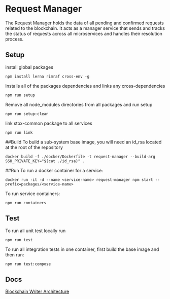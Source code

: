# Request Manager

The Request Manager holds the data of all pending and confirmed requests related to the
blockchain. It acts as a manager service that sends and tracks the status of requests across all
microservices and handles their resolution process.

## Setup
install global packages
```
npm install lerna rimraf cross-env -g
```
Installs all of the packages dependencies and links any cross-dependencies
```
npm run setup
```
Remove all node_modules directories from all packages and run setup
```
npm run setup:clean
```
link stox-common package to all services
```
npm run link
```

##Build
To build a sub-system base image, you will need an id_rsa located at the root of the repository
```
docker build -f ./docker/Dockerfile -t request-manager --build-arg SSH_PRIVATE_KEY="$(cat ./id_rsa)" .
```

##Run
To run a docker container for a service:
```
docker run -it -d --name <service-name> request-manager npm start --prefix=packages/<service-name>
```
To run service containers:
```
npm run containers
```

## Test
To run all unit test locally run

```
npm run test 
```

To run all integration tests in one container, first build the base image and then run:
```
npm run test:compose
```

## Docs
[Blockchain Writer Architecture](https://docs.google.com/document/d/1eXrxDFgjDl-2No22om8vesqGhU7iGtw8iDSuN3VoHJ4/edit#heading=h.jsy3plhn9pv8)
